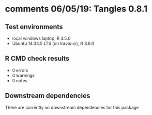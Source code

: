 # comments 06/05/19: Tangles 0.8.1 ##

## Test environments
* local windows laptop, R 3.5.0
* Ubuntu 14.04.5 LTS (on travis-ci), R 3.6.0


## R CMD check results
* 0 errors 
* 0 warnings
* 0 notes


## Downstream dependencies
There are currently no downstream dependencies for this package